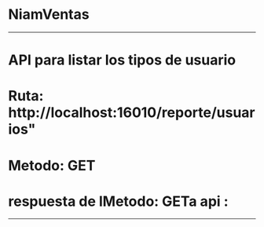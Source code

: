 # NiamVentas
********************************************


# API para listar los tipos de usuario
# Ruta: http://localhost:16010/reporte/usuarios"
# Metodo: GET
# 
# respuesta de lMetodo: GETa api :

********************************************